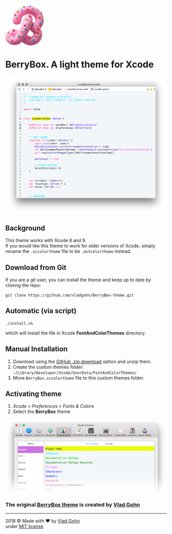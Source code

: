 ![BerryBox logo](img/BerryBox-small.png)

# BerryBox. A light theme for Xcode
![Berry theme](img/xd0-preview.png)

## Background

This theme works with Xcode 8 and 9.  
If you would like this theme to work for older versions of Xcode, simply rename the `.xccolortheme` file to be `.dvtcolortheme` instead.

## Download from Git

If you are a git user, you can install the theme and keep up to date by cloning the repo:

```
git clone https://github.com/vladgohn/BerryBox-theme.git
```
## Automatic (via script)

```
./install.sh
```
which will install the file in Xcode **FontAndColorThemes** directory.

## Manual Installation

1.  Download using the [GitHub .zip download](https://github.com/vladgohn/BerryBox-theme/archive/master.zip) option and unzip them.
2.  Create the custom themes folder: `~/Library/Developer/Xcode/UserData/FontAndColorThemes/`
3.  Move `BerryBox.xccolortheme` file to this custom themes folder.

## Activating theme

1.  _Xcode > Preferences > Fonts & Colors_
2.  Select the **BerryBox** theme

![BerryBox preferences](img/preferences.png)

### The original [BerryBox theme](https://vladgohn.github.io/BerryBox-theme/) is created by [Vlad Gohn](http://vladgohn.com)


* * *

2018 © Made with <span class="love">♥</span> by [Vlad Gohn](http://vladgohn.com)  
under [MIT license](http://mit-license.org/)

